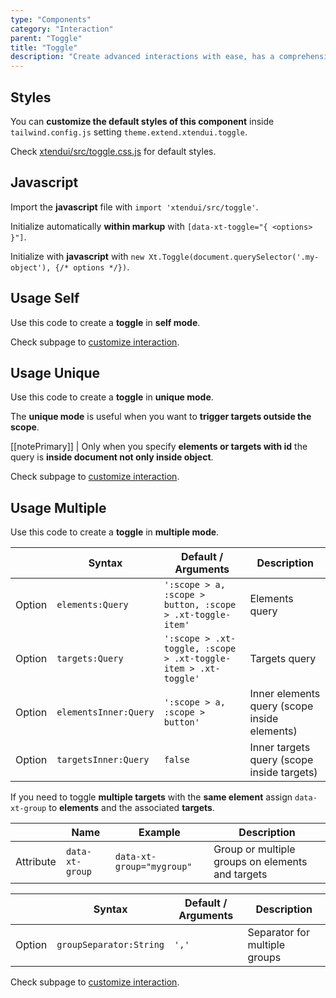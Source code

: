 ```yaml
---
type: "Components"
category: "Interaction"
parent: "Toggle"
title: "Toggle"
description: "Create advanced interactions with ease, has a comprehensive javascript api."
---
```


## Styles

You can **customize the default styles of this component** inside `tailwind.config.js` setting `theme.extend.xtendui.toggle`.

Check [xtendui/src/toggle.css.js](https://github.com/minimit/xtendui/blob/beta/src/toggle.css.js) for default styles.

## Javascript

Import the **javascript** file with `import 'xtendui/src/toggle'`.

Initialize automatically **within markup** with `[data-xt-toggle="{ <options> }"]`.

Initialize with **javascript** with `new Xt.Toggle(document.querySelector('.my-object'), {/* options */})`.

## Usage Self

Use this code to create a **toggle** in **self mode**.

<demo>
  <demoinline src="demos/components/toggle/usage-self">
  </demoinline>
</demo>

Check subpage to [customize interaction](/components/toggle/interaction).

## Usage Unique

Use this code to create a **toggle** in **unique mode**.

The **unique mode** is useful when you want to **trigger targets outside the scope**.

[[notePrimary]]
| Only when you specify **elements or targets with id** the query is **inside document not only inside object**.

<demo>
  <demoinline src="demos/components/toggle/usage-unique">
  </demoinline>
</demo>

Check subpage to [customize interaction](/components/toggle/interaction).

## Usage Multiple

Use this code to create a **toggle** in **multiple mode**.

<div class="xt-overflow-sub overflow-y-hidden overflow-x-scroll my-5 xt-my-auto w-full">

|                         | Syntax                                    | Default / Arguments                       | Description                   |
| ----------------------- | ----------------------------------------- | ----------------------------- | ----------------------------- |
| Option                  | `elements:Query`                          | `':scope > a, :scope > button, :scope > .xt-toggle-item'`        | Elements query            |
| Option                  | `targets:Query`                          | `':scope > .xt-toggle, :scope > .xt-toggle-item > .xt-toggle'`        | Targets query            |
| Option                  | `elementsInner:Query`                          | `':scope > a, :scope > button'`        | Inner elements query (scope inside elements)            |
| Option                  | `targetsInner:Query`                          | `false`        | Inner targets query (scope inside targets)     

</div>

<demo>
  <demoinline src="demos/components/toggle/usage-multiple">
  </demoinline>
</demo>

If you need to toggle **multiple targets** with the **same element** assign `data-xt-group` to **elements** and the associated **targets**.

<div class="xt-overflow-sub overflow-y-hidden overflow-x-scroll my-5 xt-my-auto w-full">

|                      | Name                          | Example                   | Description                   |
| ----------------------- | ---------------------------- | ----------------------------- | ----------------------------- |
| Attribute                  | `data-xt-group`       | `data-xt-group="mygroup"`   |  Group or multiple groups on elements and targets            |

</div>

<div class="xt-overflow-sub overflow-y-hidden overflow-x-scroll my-5 xt-my-auto w-full">

|                         | Syntax                                    | Default / Arguments                       | Description                   |
| ----------------------- | ----------------------------------------- | ----------------------------- | ----------------------------- |
| Option                  | `groupSeparator:String`                          | `','`        | Separator for multiple groups |     

</div>

<demo>
  <demoinline src="demos/components/toggle/usage-multiple-group">
  </demoinline>
</demo>

Check subpage to [customize interaction](/components/toggle/interaction).

